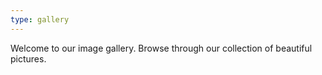 ```yaml
---
type: gallery
---
```


Welcome to our image gallery. Browse through our collection of beautiful pictures.